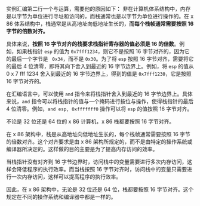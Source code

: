 
实例汇编第二行一个与运算，需要他的原因如下：
非在计算机体系结构中，内存是以字节为单位进行寻址和访问的，而栈通常也是以字节为单位进行操作的。在 x 86 体系结构中，栈通常是从高地址向低地址生长的，**而每个栈帧通常需要按照 16 字节的倍数对齐。**

具体来说，**按照 16 字节对齐的栈要求栈指针寄存器的值必须是 16 的倍数**。例如，如果栈指针 `esp` 的值为 `0x7fff1234`，则它不是按照 16 字节对齐的，因为它的最后一个字节是 ` 0x34`，而不是 `0x30`。为了将 ` esp ` 按照 16 字节对齐，需要将它的最后 4 位清零，即将其向下舍入到最近的 16 字节边界上。例如，将 ` esp ` 的值从 0 x 7 fff 1234 舍入到最近的 16 字节边界上，得到的值是 ` 0x7fff1230 `，它是按照  16  字节对齐的。

在汇编语言中，可以使用 `and` 指令来将栈指针舍入到最近的 16 字节边界上。具体来说，`and` 指令可以将栈指针的值与一个掩码进行按位与操作，使得栈指针的最后 4 位清零。例如，`and esp, 0xfffffff0` 操作可以将 `esp` 的值按照 16 字节对齐。

不论是 32 位还是 64 位的 x 86 计算机，x 86 栈都要按照 16 字节对齐。

在 x 86 架构中，栈是从高地址向低地址生长的，每个栈帧通常需要按照 16 字节的倍数对齐。这个对齐要求是由 x 86 架构所规定的，而不是由特定的操作系统或编译器所决定的。这样做的目的主要是为了提高内存访问的效率。

当栈指针没有对齐到 16 字节边界时，访问栈中的变量需要进行多次内存访问，这样会降低程序的执行效率。而当栈按照 16 字节对齐时，访问栈中的变量只需要进行一次内存访问，这样可以提高程序的执行效率。

因此，在 x 86 架构中，无论是 32 位还是 64 位，栈都要按照 16 字节对齐。这个规定在不同的操作系统和编译器中都是一样的。


